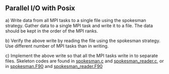 ## Parallel I/O with Posix

a) Write data from all MPI tasks to a single file using the spokesman
strategy. Gather data to a single MPI task and write it to a file. The
data should be kept in the order of the MPI ranks.

b) Verify the above write by reading the file using the spokesman
strategy. Use different number of MPI tasks than in writing.

c) Implement the above write so that all the MPI tasks write in to
separate files.  Skeleton codes are found in
[spokesman.c](c/spokesman.c) and
[spokesman_reader.c](c/spokesman_reader.c), or in
[spokesman.F90](fortran/spokesman.f90) and
[spokesman_reader.F90](fortran/spokesman_reader.f90)
